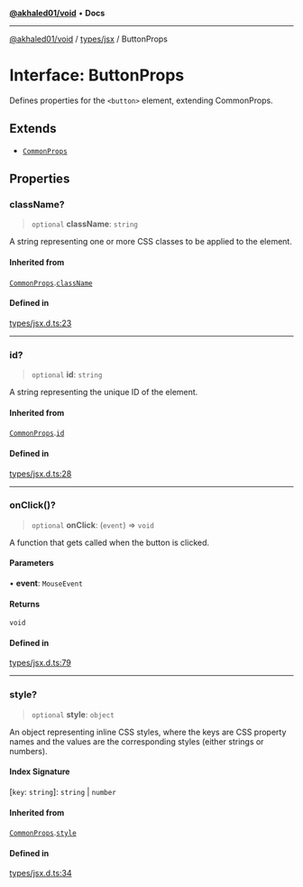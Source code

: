 [**@akhaled01/void**](../../../README.md) • **Docs**

***

[@akhaled01/void](../../../README.md) / [types/jsx](../README.md) / ButtonProps

# Interface: ButtonProps

Defines properties for the `<button>` element, extending CommonProps.

## Extends

- [`CommonProps`](CommonProps.md)

## Properties

### className?

> `optional` **className**: `string`

A string representing one or more CSS classes to be applied to the element.

#### Inherited from

[`CommonProps`](CommonProps.md).[`className`](CommonProps.md#classname)

#### Defined in

[types/jsx.d.ts:23](https://github.com/akhaled01/vortex/blob/6129b4a0bc7b35d178a4a45ea59f5942bbd0b23a/core/types/jsx.d.ts#L23)

***

### id?

> `optional` **id**: `string`

A string representing the unique ID of the element.

#### Inherited from

[`CommonProps`](CommonProps.md).[`id`](CommonProps.md#id)

#### Defined in

[types/jsx.d.ts:28](https://github.com/akhaled01/vortex/blob/6129b4a0bc7b35d178a4a45ea59f5942bbd0b23a/core/types/jsx.d.ts#L28)

***

### onClick()?

> `optional` **onClick**: (`event`) => `void`

A function that gets called when the button is clicked.

#### Parameters

• **event**: `MouseEvent`

#### Returns

`void`

#### Defined in

[types/jsx.d.ts:79](https://github.com/akhaled01/vortex/blob/6129b4a0bc7b35d178a4a45ea59f5942bbd0b23a/core/types/jsx.d.ts#L79)

***

### style?

> `optional` **style**: `object`

An object representing inline CSS styles, where the keys are CSS property names and
the values are the corresponding styles (either strings or numbers).

#### Index Signature

 \[`key`: `string`\]: `string` \| `number`

#### Inherited from

[`CommonProps`](CommonProps.md).[`style`](CommonProps.md#style)

#### Defined in

[types/jsx.d.ts:34](https://github.com/akhaled01/vortex/blob/6129b4a0bc7b35d178a4a45ea59f5942bbd0b23a/core/types/jsx.d.ts#L34)

